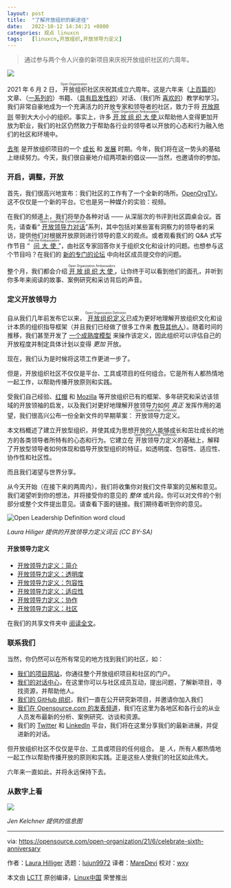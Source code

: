 ```yaml
---
layout: post
title:	"了解开放组织的新途径"
date:	2022-10-12 14:34:21 +0800 
categories:	观点 linuxcn 
tags:	[linuxcn,开放组织,开放领导力定义]
---
```




> 
> 通过参与两个令人兴奋的新项目来庆祝开放组织社区的六周年。
> 
> 
> 


![](/Asserts/Images//attachment/album/202210/12/143419tx8nrr51v8x6r515.jpg)


2021 年 6 月 2 日，<ruby> 开放组织 <rt>  Open Organization </rt></ruby>社区庆祝其成立六周年。这是六年来（[上百篇的](https://opensource.com/open-organization)）文章、（[一系列的](https://theopenorganization.org/books)）书籍、（[具有启发性的](https://www.theopenorganization.community/)）对话、（我们所 [喜欢的](https://www.youtube.com/watch?v=Snf6vICDbzw&list=PLLIYDJHuxOkaPEH76mIJe-HHplsiSAVej)）教学和学习。我们非常自豪地成为一个充满活力的开放专家和领导者的社区，致力于将 [开放原则](https://theopenorganization.org/definition) 带到大大小小的组织。事实上，许多 <ruby> <a href="https://theopenorganization.org/about">  开放组织大使 </a> <rt>  Open Organization Ambassadors </rt></ruby> 以帮助他人变得更加开放为职业，我们的社区仍然致力于帮助各行业的领导者以开放的心态和行为融入他们的社区和环境中。


[去年](https://opensource.com/open-organization/20/6/scaling-energetic-community) 是开放组织项目的一个 [成长](https://opensource.com/open-organization/20/7/evolving-project-governance) 和 [发展](https://opensource.com/open-organization/20/8/open-community-rebrands) 时期。今年，我们将在这一势头的基础上继续努力。今天，我们很自豪地介绍两项新的倡议——当然，也邀请你的参加。


### 开启，调整，开放


首先，我们很高兴地宣布：我们社区的工作有了一个全新的场所。[OpenOrgTV](http://theopenorganization.tv)。这不仅仅是一个新的平台。它也是另一种媒介的实验：视频。


在我们的频道上，我们将举办各种对话 —— 从深层次的书评到社区圆桌会议。首先，请查看“<ruby> <a href="https://www.youtube.com/watch?v=07YBs0ss9rU&amp;list=PLLIYDJHuxOkYDTLbKRjcd9THTFtpnK8lh">  开放领导力对话 </a> <rt>  Open Leadership Conversations </rt></ruby>”系列，其中包括对某些富有洞察力的领导者的采访，提供他们对根据开放原则进行领导的意义的观点。或者观看我们的 Q&A 式写作节目 “<ruby> <a href="https://www.youtube.com/watch?v=ukkZMYqRuUQ&amp;list=PLLIYDJHuxOkY1gDbOFLDxGxwwmxeOATrI">  问大使 </a> <rt>  Ask the Ambassadors </rt></ruby>”，由社区专家回答你关于组织文化和设计的问题。也想参与这个节目吗？在我们的 [新的专门的论坛](https://www.theopenorganization.community/c/ask-community/19) 中向社区成员提交你的问题。


整个月，我们都会介绍 <ruby> <a href="http://theopenorganization.org/roster/">  开放组织大使 </a> <rt>  Open Organization Ambassadors </rt></ruby>，让你终于可以看到他们的面孔，并听到你多年来阅读的故事、案例研究和采访背后的声音。


### 定义开放领导力


自从我们几年前发布它以来，<ruby> <a href="https://theopenorganization.org/definition/">  开放组织定义 </a> <rt>  Open Organization Definition </rt></ruby> 已成为更好地理解开放组织文化和设计本质的组织指导框架（并且我们已经做了很多工作来 [教导其他人](https://youtu.be/NYngFYGgxro)）。随着时间的推移，我们甚至开发了 [一个成熟度模型](https://github.com/open-organization/open-org-maturity-model) 来操作该定义，因此组织可以评估自己的开放程度并制定具体计划以变得 *更加* 开放。


现在，我们认为是时候将这项工作更进一步了。


但是，开放组织社区不仅仅是平台、工具或项目的任何组合。它是所有人都热情地一起工作，以帮助传播开放原则和实践。


受我们自己经验、[红帽](https://github.com/red-hat-people-team/red-hat-multiplier) 和 [Mozilla](https://mozilla.github.io/open-leadership-framework/framework/#the-open-leadership-framework) 等开放组织已有的框架、多年研究和采访该领域的开放领袖的启发，以及我们对更好地理解开放领导力如何 *真正* 发挥作用的渴望，我们很高兴公布一份全新文件的早期草案：<ruby> 开放领导力定义 <rt>  Open Leadership Definition </rt></ruby>。


本文档概述了建立开放型组织，并使其成为思想开放的人能够成长和茁壮成长的地方的各类领导者所特有的心态和行为。它建立在<ruby> 开放领导力定义 <rt>  Open Leadership Definition </rt></ruby>的基础上，解释了开放型领导者如何体现和倡导开放型组织的特征，如透明度、包容性、适应性、协作性和社区性。


而且我们渴望与世界分享。


从今天开始（在接下来的两周内），我们将收集你对我们文件草案的见解和意见。我们渴望听到你的想法，并将接受你的意见的 *整体* 或片段。你可以对文件的个别部分或整个文件提出意见。请查看下面的链接。我们期待着听到你的意见。


![Open Leadership Definition word cloud](/Asserts/Images//attachment/album/202210/12/143422z1ayxjjb1a6uydmu.png "Open Leadership Definition word cloud")


*Laura Hiliger 提供的开放领导力定义词云 (CC BY-SA)*


#### 开放领导力定义


* [开放领导力定义：简介](https://docs.google.com/document/d/1blmf94ED_p4BHGv0luU_XrU26aF7tCzV6WTmh_v-PDY/edit?usp=sharing)
* [开放领导力定义：透明度](https://docs.google.com/document/d/14ssBBL0h2vxU0WZoMnWs6eo_8oRfJhnAr5yr-fAiLGU/edit?usp=sharing)
* [开放领导力定义：包容性](https://docs.google.com/document/d/1lRutADes5E0mcwtc6GR_Qw06PuJLc9-wUK5W1Gcf_BA/edit?usp=sharing)
* [开放领导力定义：适应性](https://docs.google.com/document/d/1RcwWTpkT42bgkf6EPiECt8LyAJ1XZjNGhzk0cQuBB7c/edit?usp=sharing)
* [开放领导力定义：协作](https://docs.google.com/document/d/1hTvnpqQkOc76-0UJbV6tAvRxOE--bdt96mqGmAKGqiI/edit?usp=sharing)
* [开放领导力定义：社区](https://docs.google.com/document/d/1Zl1smi-4jDZNNWd0oNY8qRH-GDi9q5VfvgyZ7YLkvm4/edit?usp=sharing)


在我们的共享文件夹中 [阅读全文](https://drive.google.com/drive/folders/1e1N_0p5lJEwAo_s6hQ3OK0KaJIfc7fgF?usp=sharing)。


### 联系我们


当然，你仍然可以在所有常见的地方找到我们的社区，如：


* [我们的项目网站](http://theopenorganization.org/)，你通往整个开放组织项目和社区的门户。
* [我们的对话中心](https://www.theopenorganization.community/)，在这里你可以与社区成员互动，提出问题，了解新项目，寻找资源，并帮助他人。
* [我们的 GitHub 组织](https://github.com/open-organization)，我们一直在公开研究新项目，并邀请你加入我们
* [我们在 Opensource.com 的发表频道](https://opensource.com/open-organization)，我们在这里为各地区和各行业的从业人员发布最新的分析、案例研究、访谈和资源。
* 我们的 [Twitter](https://twitter.com/openorgproject) 和 [LinkedIn](https://www.linkedin.com/company/the-open-organization/) 平台，我们将在这里分享我们的最新进展，并促进新的对话。


但开放组织社区不仅仅是平台、工具或项目的任何组合。 是 *人*，所有人都热情地一起工作以帮助传播开放的原则和实践。正是这些人使我们的社区如此伟大。


六年来一直如此，并将永远保持下去。


### 从数字上看


![](/Asserts/Images//attachment/album/202210/12/143423aknj3b381wbznqfb.png)


*Jen Kelchner 提供的信息图*




---


via: <https://opensource.com/open-organization/21/6/celebrate-sixth-anniversary>


作者：[Laura Hilliger](https://opensource.com/users/laurahilliger) 选题：[lujun9972](https://github.com/lujun9972) 译者：[MareDevi](https://github.com/MareDevi) 校对：[wxy](https://github.com/wxy)


本文由 [LCTT](https://github.com/LCTT/TranslateProject) 原创编译，[Linux中国](https://linux.cn/) 荣誉推出
